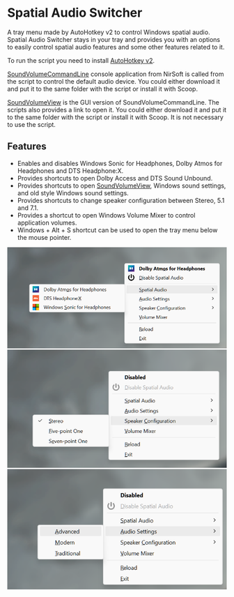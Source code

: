 # Spatial Audio Switcher
A tray menu made by AutoHotkey v2 to control Windows spatial audio. Spatial Audio Switcher stays in your tray and provides you with an options to easily control spatial audio features and some other features related to it.

To run the script you need to install [AutoHotkey v2](https://www.autohotkey.com/).

[SoundVolumeCommandLine](https://www.nirsoft.net/utils/sound_volume_command_line.html) console application from NirSoft is called from the script to control the default audio device. You could either download it and put it to the same folder with the script or install it with Scoop.

[SoundVolumeView](https://www.nirsoft.net/utils/sound_volume_view.html) is the GUI version of SoundVolumeCommandLine. The scripts also provides a link to open it. You could either download it and put it to the same folder with the script or install it with Scoop. It is not necessary to use the script.

## Features

* Enables and disables Windows Sonic for Headphones, Dolby Atmos for Headphones and DTS Headphone:X.
* Provides shortcuts to open Dolby Access and DTS Sound Unbound.
* Provides shortcuts to open [SoundVolumeView](https://www.nirsoft.net/utils/sound_volume_view.html), Windows sound settings, and old style Windows sound settings.
* Provides shortcuts to change speaker configuration between Stereo, 5.1 and 7.1.
* Provides a shortcut to open Windows Volume Mixer to control application volumes.
* Windows + Alt + S shortcut can be used to open the tray menu below the mouse pointer.

![Menu](Screenshot_Spatial.png)
![Settings](Screenshot_Settings.png)
![Config](Screenshot_Config.png)
